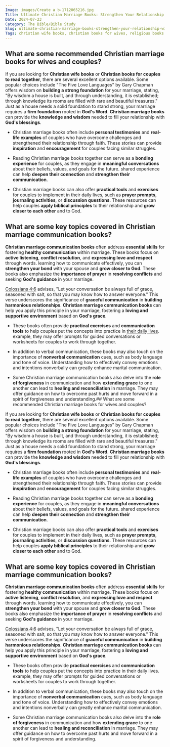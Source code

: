 ```yaml
---
Image: images/Create a b-1712065216.jpg
Title: Ultimate Christian Marriage Books: Strengthen Your Relationship with God in 5 Essential Steps
Date: 2024-07-23
Category: The Bible/Bible Study
Slug: ultimate-christian-marriage-books-strengthen-your-relationship-with-god-in-5-essential-steps
Tags: christian wife books, christian books for wives, religious books for couples, best books of the bible for couples, christian books for couples to read together, bible books about marriage, christian books to read before marriage, best bible books for couples, christian marriage communication books, best book of the bible for marriage, christian books for couples, best book in bible for marriage, christian couples counseling books, top christian marriage books, christian marriage books for couples, christian books for marriage counseling, christian books for married couples, christian marriage counseling books, christian marriage books, best book in the bible for marriage, biblical marriage books, best marriage books for christian couples, the bible, bible study
---
```

## What are some recommended Christian marriage books for wives and couples?

If you are looking for **Christian wife books** or **Christian books for couples to read together**, there are several excellent options available. Some popular choices include "The Five Love Languages" by Gary Chapman offers wisdom on **building a strong foundation** for your marriage, stating, "By wisdom a house is built, and through understanding, it is established; through knowledge its rooms are filled with rare and beautiful treasures." Just as a house needs a solid foundation to stand strong, your marriage requires a **firm foundation** rooted in **God's Word**. **Christian marriage books** can provide the **knowledge and wisdom** needed to fill your relationship with **God's blessings**.

- Christian marriage books often include **personal testimonies** and **real-life examples** of couples who have overcome challenges and strengthened their relationship through faith. These stories can provide **inspiration** and **encouragement** for couples facing similar struggles.

- Reading Christian marriage books together can serve as a **bonding experience** for couples, as they engage in **meaningful conversations** about their beliefs, values, and goals for the future.  shared experience can help **deepen their connection** and **strengthen their communication**.

- Christian marriage books can also offer **practical tools** and **exercises** for couples to implement in their daily lives, such as **prayer prompts**, **journaling activities**, or **discussion questions**. These resources can help couples **apply biblical principles** to their relationship and **grow closer to each other** and to God.


## What are some key topics covered in Christian marriage communication books?

**Christian marriage communication books** often address **essential skills** for fostering **healthy communication** within marriage. These books focus on **active listening**, **conflict resolution**, and **expressing love and respect** through words.  learning how to communicate effectively, you can **strengthen your bond** with your spouse and **grow closer to God**. These books also emphasize the **importance of prayer** in **resolving conflicts** and seeking **God's guidance** in your marriage.

[Colossians 4:6](https://www.bibleref.com/Colossians/4/Colossians-4-6.html) advises, "Let your conversation be always full of grace, seasoned with salt, so that you may know how to answer everyone." This verse underscores the significance of **graceful communication** in **building harmonious relationships**. **Christian marriage communication books** can help you apply this principle in your marriage, fostering a **loving and supportive environment** based on **God's grace**.

- These books often provide **practical exercises** and **communication tools** to help couples put the concepts into practice in [their daily lives](/discover-the-shortest-chapter-in-the-bible-a-hidden-gem-for-christian-readers).  example, they may offer prompts for guided conversations or worksheets for couples to work through together.
 
- In addition to verbal communication, these books may also touch on the importance of **nonverbal communication** cues, such as body language and tone of voice. Understanding how to effectively convey emotions and intentions nonverbally can greatly enhance marital communication.
 
- Some Christian marriage communication books also delve into the **role of forgiveness** in communication and how **extending grace** to one another can lead to **healing and reconciliation** in marriage. They may offer guidance on how to overcome past hurts and move forward in a spirit of forgiveness and understanding.## What are some recommended Christian marriage books for wives and couples?

If you are looking for **Christian wife books** or **Christian books for couples to read together**, there are several excellent options available. Some popular choices include "The Five Love Languages" by Gary Chapman offers wisdom on **building a strong foundation** for your marriage, stating, "By wisdom a house is built, and through understanding, it is established; through knowledge its rooms are filled with rare and beautiful treasures." Just as a house needs a solid foundation to stand strong, your marriage requires a **firm foundation** rooted in **God's Word**. **Christian marriage books** can provide the **knowledge and wisdom** needed to fill your relationship with **God's blessings**.

- Christian marriage books often include **personal testimonies** and **real-life examples** of couples who have overcome challenges and strengthened their relationship through faith. These stories can provide **inspiration** and **encouragement** for couples facing similar struggles.

- Reading Christian marriage books together can serve as a **bonding experience** for couples, as they engage in **meaningful conversations** about their beliefs, values, and goals for the future.  shared experience can help **deepen their connection** and **strengthen their communication**.

- Christian marriage books can also offer **practical tools** and **exercises** for couples to implement in their daily lives, such as **prayer prompts**, **journaling activities**, or **discussion questions**. These resources can help couples **apply biblical principles** to their relationship and **grow closer to each other** and to God.


## What are some key topics covered in Christian marriage communication books?

**Christian marriage communication books** often address **essential skills** for fostering **healthy communication** within marriage. These books focus on **active listening**, **conflict resolution**, and **expressing love and respect** through words.  learning how to communicate effectively, you can **strengthen your bond** with your spouse and **grow closer to God**. These books also emphasize the **importance of prayer** in **resolving conflicts** and seeking **God's guidance** in your marriage.

[Colossians 4:6](https://www.bibleref.com/Colossians/4/Colossians-4-6.html) advises, "Let your conversation be always full of grace, seasoned with salt, so that you may know how to answer everyone." This verse underscores the significance of **graceful communication** in **building harmonious relationships**. **Christian marriage communication books** can help you apply this principle in your marriage, fostering a **loving and supportive environment** based on **God's grace**.

- These books often provide **practical exercises** and **communication tools** to help couples put the concepts into practice in their daily lives.  example, they may offer prompts for guided conversations or worksheets for couples to work through together.
 
- In addition to verbal communication, these books may also touch on the importance of **nonverbal communication** cues, such as body language and tone of voice. Understanding how to effectively convey emotions and intentions nonverbally can greatly enhance marital communication.
 
- Some Christian marriage communication books also delve into the **role of forgiveness** in communication and how **extending grace** to one another can lead to **healing and reconciliation** in marriage. They may offer guidance on how to overcome past hurts and move forward in a spirit of forgiveness and understanding.